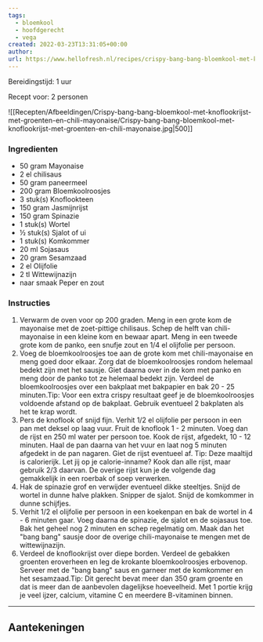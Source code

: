 ```yaml
---
tags:
  - bloemkool
  - hoofdgerecht
  - vega
created: 2022-03-23T13:31:05+00:00
author: 
url: https://www.hellofresh.nl/recipes/crispy-bang-bang-bloemkool-met-knoflookrijst-623b2119f8c6884e691fc1bf
---
```

Bereidingstijd: 1 uur

Recept voor: 2 personen

![[Recepten/Afbeeldingen/Crispy-bang-bang-bloemkool-met-knoflookrijst-met-groenten-en-chili-mayonaise/Crispy-bang-bang-bloemkool-met-knoflookrijst-met-groenten-en-chili-mayonaise.jpg|500]]

### Ingredienten

- 50 gram Mayonaise
- 2 el chilisaus
- 50 gram paneermeel
- 200 gram Bloemkoolroosjes
- 3 stuk(s) Knoflookteen
- 150 gram Jasmijnrijst
- 150 gram Spinazie
- 1 stuk(s) Wortel
- ½ stuk(s) Sjalot of ui
- 1 stuk(s) Komkommer
- 20 ml Sojasaus
- 20 gram Sesamzaad
- 2 el Olijfolie
- 2 tl Wittewijnazijn
- naar smaak Peper en zout

### Instructies

1. Verwarm de oven voor op 200 graden. Meng in een grote kom de mayonaise met de zoet-pittige chilisaus. Schep de helft van chili-mayonaise in een kleine kom en bewaar apart. Meng in een tweede grote kom de panko, een snufje zout en 1/4 el olijfolie per persoon.
2. Voeg de bloemkoolroosjes toe aan de grote kom met chili-mayonaise en meng goed door elkaar. Zorg dat de bloemkoolroosjes rondom helemaal bedekt zijn met het sausje. Giet daarna over in de kom met panko en meng door de panko tot ze helemaal bedekt zijn. Verdeel de bloemkoolroosjes over een bakplaat met bakpapier en bak 20 - 25 minuten.Tip: Voor een extra crispy resultaat geef je de bloemkoolroosjes voldoende afstand op de bakplaat. Gebruik eventueel 2 bakplaten als het te krap wordt.
3. Pers de knoflook of snijd fijn. Verhit 1/2 el olijfolie per persoon in een pan met deksel op laag vuur. Fruit de knoflook 1 - 2 minuten. Voeg dan de rijst en 250 ml water per persoon toe. Kook de rijst, afgedekt, 10 - 12 minuten. Haal de pan daarna van het vuur en laat nog 5 minuten afgedekt in de pan nagaren. Giet de rijst eventueel af.
   Tip: Deze maaltijd is calorierijk. Let jij op je calorie-inname? Kook dan alle rijst, maar gebruik 2/3 daarvan. De overige rijst kun je de volgende dag gemakkelijk in een roerbak of soep verwerken.
4. Hak de spinazie grof en verwijder eventueel dikke steeltjes. Snijd de wortel in dunne halve plakken. Snipper de sjalot. Snijd de komkommer in dunne schijfjes.
5. Verhit 1/2 el olijfolie per persoon in een koekenpan en bak de wortel in 4 - 6 minuten gaar. Voeg daarna de spinazie, de sjalot en de sojasaus toe. Bak het geheel nog 2 minuten en schep regelmatig om. Maak dan het "bang bang" sausje door de overige chili-mayonaise te mengen met de wittewijnazijn.
6. Verdeel de knoflookrijst over diepe borden. Verdeel de gebakken groenten eroverheen en leg de krokante bloemkoolroosjes erbovenop. Serveer met de "bang bang" saus en garneer met de komkommer en het sesamzaad.Tip: Dit gerecht bevat meer dan 350 gram groente en dat is meer dan de aanbevolen dagelijkse hoeveelheid. Met 1 portie krijg je veel ijzer, calcium, vitamine C en meerdere B-vitaminen binnen.

-----

## Aantekeningen
